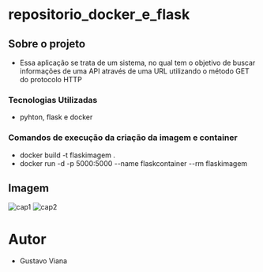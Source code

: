 # repositorio_docker_e_flask

## Sobre o projeto
- Essa aplicação se trata de um sistema, no qual tem o objetivo de buscar informações de uma API através de uma URL
utilizando o método GET do protocolo HTTP

### Tecnologias Utilizadas
- pyhton, flask e docker

### Comandos de execução da criação da imagem e container
- docker build -t flaskimagem .
- docker run -d -p 5000:5000 --name flaskcontainer --rm flaskimagem

## Imagem
![cap1](https://github.com/Gustavo12386/repositorio_docker_e_flask/assets/81700849/889f76b9-7dbd-473d-af1f-96182c227702)
![cap2](https://github.com/Gustavo12386/repositorio_docker_e_flask/assets/81700849/f2720dd7-b2e1-4122-b075-a451952dbc53)

# Autor
- Gustavo Viana

